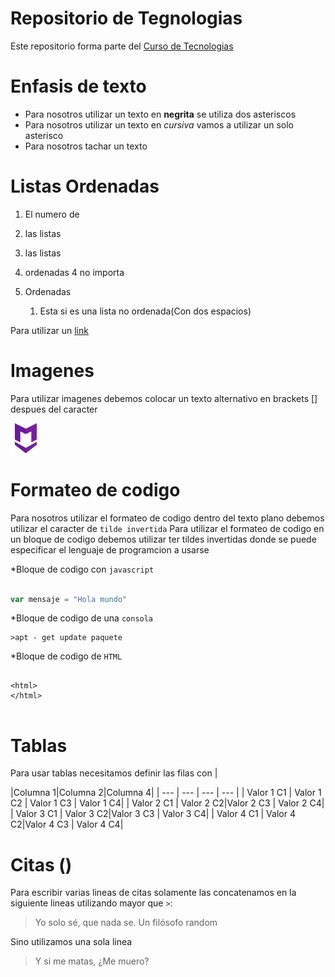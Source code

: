 # Repositorio de Tegnologias

Este repositorio forma parte del [Curso de Tecnologias](https://github.com/adrianeguez/Tec_Web_Js_2016_B)


# Enfasis de texto

* Para nosotros utilizar un texto en **negrita** se utiliza dos asteriscos
* Para nosotros utilizar un texto en *cursiva* vamos a utilizar un solo asterisco
* Para nosotros tachar un texto

# Listas Ordenadas

1. El numero de 
2. las listas
2. las listas
1. ordenadas 
4 no importa

1. Ordenadas
   1. Esta si es una lista no ordenada(Con dos espacios)
   
Para utilizar un [link](https://github.com/adrianeguez/Tec_Web_Js_2016_B)

# Imagenes
Para utilizar imagenes debemos colocar un texto alternativo en brackets [] despues del caracter

![Imagen de Js color amarillo](https://github.com/adam-p/markdown-here/raw/master/src/common/images/icon48.png "Logo Title Text 1")

# Formateo de codigo
Para nosotros utilizar el formateo de codigo dentro del texto plano debemos utilizar el caracter de `tilde invertida`
Para utilizar el formateo de codigo en un bloque de codigo debemos utilizar ter tildes invertidas donde se puede especificar el lenguaje de programcion a usarse 

*Bloque de codigo con `javascript`
````Javascript

var mensaje = "Hola mundo"

```` 
*Bloque de codigo de una `consola`

```
>apt - get update paquete

```

*Bloque de codigo de `HTML`

```

<html>
</html>


```

# Tablas

Para usar tablas necesitamos definir las filas con | 

|Columna 1|Columna 2|Columna 4|
| --- | --- | --- | --- |
| Valor 1 C1 | Valor 1 C2 | Valor 1 C3 | Valor 1 C4|
| Valor 2 C1 | Valor 2 C2|Valor 2 C3 | Valor 2 C4|
| Valor 3 C1 | Valor 3 C2|Valor 3 C3 | Valor 3 C4|
| Valor 4 C1 | Valor 4 C2|Valor 4 C3 | Valor 4 C4|

# Citas ()

Para escribir varias lineas de citas solamente las concatenamos en la siguiente 
lineas utilizando mayor que   `>`: 

> Yo solo sé, que nada se.
> Un filósofo random

Sino utilizamos una sola linea 

> Y si me matas, ¿Me muero?


